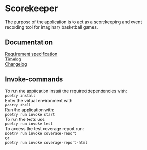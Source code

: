 # Scorekeeper
The purpose of the application is to act as a scorekeeping and event recording tool for imaginary basketball games.
## Documentation
[Requirement specification](https://github.com/ArttKan/ot-harjoitustyo/blob/main/scorekeeper/documentation/requirementspeficiation.md)  
[Timelog](https://github.com/ArttKan/ot-harjoitustyo/blob/main/scorekeeper/documentation/timelog.md)  
[Changelog](https://github.com/ArttKan/ot-harjoitustyo/blob/main/scorekeeper/documentation/changelog.md)  
## Invoke-commands
To run the application install the required dependencies with:  
`poetry install`  
Enter the virtual environment with:  
`poetry shell`  
Run the application with:  
`poetry run invoke start`  
To run the tests use:  
`poetry run invoke test`  
To access the test coverage report run:  
`poetry run invoke coverage-report`  
or  
`poetry run invoke coverage-report-html`  

